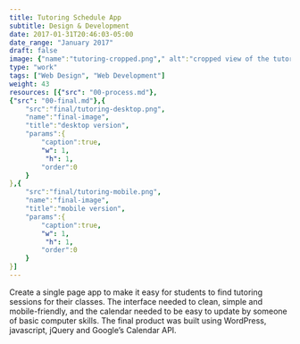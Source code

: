 ```yaml
---
title: Tutoring Schedule App
subtitle: Design & Development
date: 2017-01-31T20:46:03-05:00
date_range: "January 2017"
draft: false
image: {"name":"tutoring-cropped.png"," alt":"cropped view of the tutoring calendar/schedule page"}
type: "work"
tags: ["Web Design", "Web Development"]
weight: 43
resources: [{"src": "00-process.md"},
{"src": "00-final.md"},{
    "src":"final/tutoring-desktop.png",
    "name":"final-image",
    "title":"desktop version",
    "params":{
        "caption":true,
        "w": 1,
         "h": 1,
        "order":0
    }
},{
    "src":"final/tutoring-mobile.png",
    "name":"final-image",
    "title":"mobile version",
    "params":{
        "caption":true,
        "w": 1,
         "h": 1,
        "order":0
    }
}]
---
```

Create a single page app to make it easy for students to find tutoring sessions for their classes. The interface needed to clean, simple and mobile-friendly, and the calendar needed to be easy to update by someone of basic computer skills. The final product was built using WordPress,  javascript, jQuery and Google’s Calendar API.